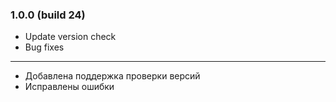 ### 1.0.0 (build 24)

- Update version check  
- Bug fixes

---

- Добавлена поддержка проверки версий
- Исправлены ошибки
